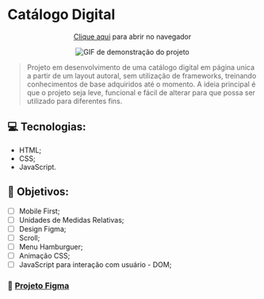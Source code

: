 #  Catálogo Digital 

<div align="center">
<p><a href="#">Clique aqui</a> para abrir no navegador<p/>
<img src="#" alt="GIF de demonstração do projeto">
</div>

> Projeto em desenvolvimento de uma catálogo digital em página unica a partir de um layout autoral, sem utilização de frameworks, treinando conhecimentos de base adquiridos até o momento.
> A ideia principal é que o projeto seja leve, funcional e fácil de alterar para que possa ser utilizado para diferentes fins. 

## 💻 Tecnologias: 
* HTML;
* CSS;
* JavaScript.

## 📝 Objetivos:
- [ ] Mobile First;
- [ ] Unidades de Medidas Relativas;
- [ ] Design Figma;
- [ ] Scroll;
- [ ] Menu Hamburguer;
- [ ] Animação CSS;
- [ ] JavaScript para interação com usuário - DOM;

### 📌 [Projeto Figma](#)
